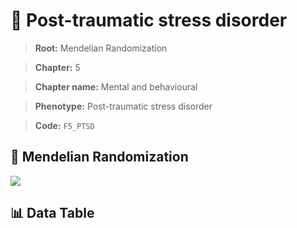# 🧪 Post-traumatic stress disorder

> **Root:** Mendelian Randomization

> **Chapter:** 5  

> **Chapter name:** Mental and behavioural

> **Phenotype:** Post-traumatic stress disorder  

> **Code:** `F5_PTSD`

## 🧬 Mendelian Randomization  

<img src="/MR/Figures/Forward/F5_PTSD.png"/>

## 📊 Data Table

<CsvTableMRF src="/MR/Data/Forward/F5_PTSD.csv"/>
